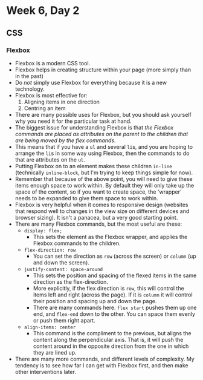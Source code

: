 # Week 6, Day 2

## CSS

### Flexbox
- Flexbox is a modern CSS tool. 
- Flexbox helps in creating structure within your page (more simply than in the past)
- Do *not* simply use Flexbox for everything because it is a new technology.
- Flexbox is most effective for:
    1. Aligning items in one direction
    2. Centring an item
- There are many possible uses for Flexbox, but you should ask yourself why you need it for the particular task at hand.
- The biggest issue for understanding Flexbox is that *the Flexbox commands are placed as attributes on the parent to the children that are being moved by the flex commands*.
- This means that if you have a `ul` and several `li`s, and you are hoping to arrange the `li`s in some way using Flexbox, then the commands to do that are attributes on the `ul`.
- Putting Flexbox on to an element makes these children `in-line` (technically `inline-block`, but I'm trying to keep things simple for now).
- Remember that because of the above point, you will need to give these items enough space to work within. By default they will only take up the space of the content, so if you want to create space, the 'wrapper' needs to be expanded to give them space to work within.
- Flexbox is very helpful when it comes to responsive design (websites that respond well to changes in the view size on different devices and browser sizing). It isn't a panacea, but a very good starting point. 
- There are many Flexbox commands, but the most useful are these:
    * `display: flex;`
        - This sets the element as the Flexbox wrapper, and applies the Flexbox commands to the children.
    * `flex-direction: row`
        - You can set the direction as `row` (across the screen) or `column` (up and down the screen).
    * `justify-content: space-around`
        - This sets the position and spacing of the flexed items in the same direction as the flex-direction.
        - More explicitly, if the flex direction is `row`, this will control the items left and right (across the page). If it is `column` it will control their position and spacing up and down the page.
        - There are many commands here. `flex start` pushes them up one end, and `flex-end` down to the other. You can space them evenly or push them right apart. 
    * `align-items: center` 
        - This command is the compliment to the previous, but aligns the content along the perpendicular axis. That is, it will push the content around in the opposite direction from the one in which they are lined up.
- There are many more commands, and different levels of complexity. My tendency is to see how far I can get with Flexbox first, and then make other interventions later.